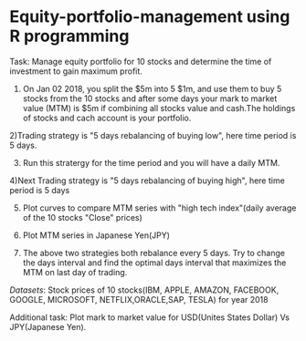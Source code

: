 # Equity-portfolio-management using R programming
Task: Manage equity portfolio for 10 stocks and determine the time of investment to gain maximum profit. 

1) On Jan 02 2018, you split the $5m into 5 $1m, and use them to buy 5 stocks from the 10 stocks and after some days  your mark to market value (MTM) is $5m if combining all stocks value and cash.The holdings of stocks and cach account is your portfolio.

2)Trading strategy is "5 days rebalancing of buying low", here time period is 5 days.

3) Run this stratergy for the time period and you will have a daily MTM.

4)Next Trading strategy is "5 days rebalancing of buying high", here time period is 5 days

5) Plot curves to compare MTM series with "high tech index"(daily average of the 10 stocks "Close" prices)

6) Plot MTM series in Japanese Yen(JPY)

7) The above two strategies both rebalance every 5 days. Try to change the days interval and find the optimal days interval that maximizes the MTM on last day of trading. 

*Datasets*: Stock prices of 10 stocks(IBM, APPLE, AMAZON, FACEBOOK, GOOGLE, MICROSOFT, NETFLIX,ORACLE,SAP, TESLA) for year 2018

Additional task: Plot mark to market value for USD(Unites States Dollar) Vs JPY(Japanese Yen).

